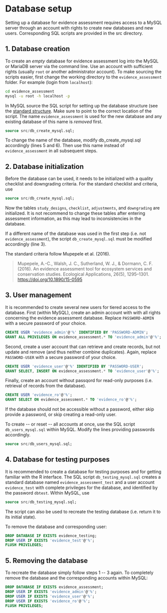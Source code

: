 # Database setup

Setting up a database for evidence assessment requires access to a MySQL server through an account with rights to create new databases and new users. Corresponding SQL scripts are provided in the src directory.

## 1. Database creation
 To create an *empty* database for evidence assessment log into the MySQL or MariaDB server via the command line. Use an account with sufficient rights (usually `root` or another administrator account). To make sourcing the scripts easier, first change the working directory to the `evidence_assessment` folder. For example (login from `localhost`):

```sh
cd evidence_assessment
mysql -u root -h localhost -p
```

In MySQL source the SQL script for setting up the database structure (see the [standard structure](../fig/eat_db.svg). Make sure to point to the correct location of the script. The name `evidence_assessment` is used for the new database and any existing database of this name is *removed* first.

```sql
source src/db_create_mysql.sql;
```

To change the name of the database, modify db_create_mysql.sql accordingly (lines 5 and 6). Then use this name instead of `evidence_assessment` in all subsequent steps.

## 2. Database initialization
Before the database can be used, it needs to be initialized with a quality checklist and downgrading criteria. For the standard checklist and criteria, use

```sql
source src/db_create_mysql.sql;
```

Now the tables `study_designs`, `checklist`, `adjustments`, and `downgrading` are initialized. It is not recommend to change these tables after entering assessment information, as this may lead to inconsistencies in the database.

If a different name of the database was used in the first step (i.e. not `evidence_assessment`), the script `db_create_mysql.sql` must be modified accordingly (line 3).

The standard criteria follow Mupepele et al. (2016).

> Mupepele, A.-C., Walsh, J. C., Sutherland, W. J., & Dormann, C. F. (2016). An evidence assessment tool for ecosystem services and conservation studies. Ecological Applications, 26(5), 1295–1301. https://doi.org/10.1890/15-0595

## 3. User management
It is recommended to create several new users for tiered access to the database. First (within MySQL), create an admin account with with all rights concerning the evidence assessment database. Replace `PASSWORD-ADMIN` with a secure password of your choice.

```sql
CREATE USER 'evidence_admin'@'%' IDENTIFIED BY 'PASSWORD-ADMIN';
GRANT ALL PRIVILEGES ON evidence_assessment.* TO 'evidence_admin'@'%';
```

Second, create a user account that can retrieve and create records, but not update and remove (and thus neither combine duplicates). Again, replace `PASSWORD-USER` with a secure password of your choice.

```sql
CREATE USER 'evidence_user'@'%' IDENTIFIED BY 'PASSWORD-USER';
GRANT SELECT, INSERT ON evidence_assessment.* TO 'evidence_user'@'%';
```

Finally, create an account without passqord for read-only purposes (i.e. retrieval of records from the database).

```sql
CREATE USER 'evidence_ro'@'%';
GRANT SELECT ON evidence_assessment.* TO 'evidence_ro'@'%';
```

If the database should not be accessible without a password, either skip provide a password, or skip creating a read-only user.

To create -- or reset -- all accounts at once, use the SQL script `db_users_mysql.sql` within MySQL. Modify the lines providing passwords accordingly.

```sql
source src/db_users_mysql.sql;
```

## 4. Database for testing purposes

It is recommended to create a database for testing purposes and for getting familiar with the R interface. The SQL script `db_testing_mysql.sql` creates a standard database named `evidence_assessment_test` and a user account `evidence_test` with complete privileges for the database, and identified by the password `dbtest`. Within MySQL, use

```sql
source src/db_testing_mysql.sql;
```

The script can also be used to recreate the testing database (i.e. return it to its initial state).

To remove the database and corresponding user:

```sql
DROP DATABASE IF EXISTS evidence_testing;
DROP USER IF EXISTS 'evidence_test'@'%';
FLUSH PRIVILEGES;
```

## 5. Removing the database
To recreate the database simply follow steps 1 -- 3 again. To completely remove the database and the corresponding accounts within MySQL:

```sql
DROP DATABASE IF EXISTS evidence_assessment;
DROP USER IF EXISTS 'evidence_admin'@'%';
DROP USER IF EXISTS 'evidence_user'@'%';
DROP USER IF EXISTS 'evidence_ro'@'%';
FLUSH PRIVILEGES;
```
